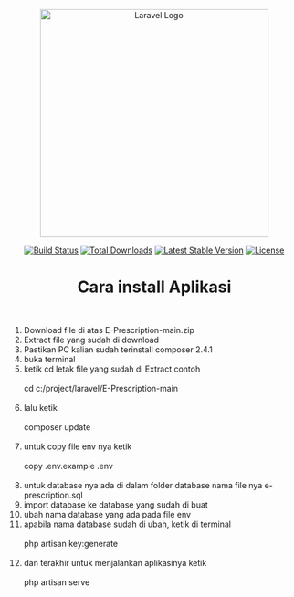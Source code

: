 <p align="center"><a href="https://laravel.com" target="_blank"><img src="https://raw.githubusercontent.com/laravel/art/master/logo-lockup/5%20SVG/2%20CMYK/1%20Full%20Color/laravel-logolockup-cmyk-red.svg" width="400" alt="Laravel Logo"></a></p>

<p align="center">
<a href="https://travis-ci.org/laravel/framework"><img src="https://travis-ci.org/laravel/framework.svg" alt="Build Status"></a>
<a href="https://packagist.org/packages/laravel/framework"><img src="https://img.shields.io/packagist/dt/laravel/framework" alt="Total Downloads"></a>
<a href="https://packagist.org/packages/laravel/framework"><img src="https://img.shields.io/packagist/v/laravel/framework" alt="Latest Stable Version"></a>
<a href="https://packagist.org/packages/laravel/framework"><img src="https://img.shields.io/packagist/l/laravel/framework" alt="License"></a>
</p>

<h1 align="center"> Cara install Aplikasi </h1>
    <br>
    <ol type="1">
        <li> Download file di atas E-Prescription-main.zip </li>
        <li> Extract file yang sudah di download </li>
        <li> Pastikan PC kalian sudah terinstall composer 2.4.1 </li>
        <li> buka terminal </li>
        <li>
            ketik cd letak file yang sudah di Extract contoh <br> <br>
            cd c:/project/laravel/E-Prescription-main <br> <br>
        </li>
        <li>
            lalu ketik <br> <br>
            composer update <br> <br>
        </li>
        <li>
            untuk copy file env nya ketik <br> <br>
            copy .env.example .env <br> <br>
        </li>
        <li> untuk database nya ada di dalam folder database nama file nya e-prescription.sql</li>
        <li> import database ke database yang sudah di buat </li>
        <li> ubah nama database yang ada pada file env</li>
        <li>
            apabila nama database sudah di ubah, ketik di terminal <br> <br>
            php artisan key:generate <br> <br>
        </li>
        <li>
            dan terakhir untuk menjalankan aplikasinya ketik <br> <br>
            php artisan serve <br>
        </li>
    </ol>
